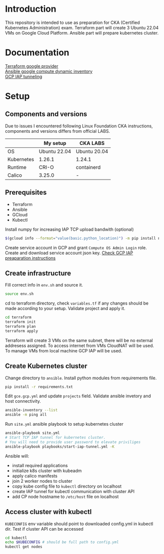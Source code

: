 # Introduction
This repository is intended to use as preparation for CKA (Certified Kubernetes Administration) exam. Terraform part will create 3 Ubuntu 22.04 VMs on Google Cloud Platform. Ansible part will prepare kubernetes cluster.

# Documentation
[Terraform google provider](https://registry.terraform.io/providers/hashicorp/google/latest/docs/resources/compute_instance)  
[Ansible google compute dynamic inventory](https://docs.ansible.com/ansible/latest/collections/google/cloud/gcp_compute_inventory.html)  
[GCP IAP tunneling](https://binx.io/2021/03/10/how-to-tell-ansible-to-use-gcp-iap-tunneling/)

# Setup

## Components and versions
Due to issues I encountered following Linux Foundation CKA instructions, components and versions differs from official LABS.

|           |My setup     |CKA LABS     |
|-----------|-------------|-------------|
|OS         |Ubuntu 22.04 |Ubuntu 20.04 |
|Kubernetes |1.26.1       |1.24.1       |
|Runtime    |CRI-O        |containerd   |
|Calico     |3.25.0       |-            |

## Prerequisites
  - Terraform
  - Ansible
  - GCloud
  - Kubectl

Install numpy for increasing IAP TCP upload bandwith (optional)
```bash
$(gcloud info --format="value(basic.python_location)") -m pip install numpy
```

Create service account in GCP and grant `Compute OS Admin Login` role. Create and download service account json key.
[Check GCP IAP preaparation instructions](https://cloud.google.com/iap/docs/using-tcp-forwarding#gcloud_2)

## Create infrastructure
Fill correct info in `env.sh` and source it.
```bash
source env.sh
```
cd to terraform directory, check `variables.tf` if any changes should be made according to your setup. Validate project and apply it.
```bash
cd terraform
terraform init
terraform plan
terraform apply
```

Terraform will create 3 VMs on the same subnet, there will be no external addresess assigned. To access internet from VMs CloudNAT will be used. To manage VMs from local machine GCP IAP will be used.
## Create Kubernetes cluster
Change directory to `ansible`. Install python modules from requirements file.
```bash
pip install -r requirements.txt
```
Edit `gce.gcp.yml` and update `projects` field.
Validate ansible invetory and host connectivity.
```bash
ansible-inventory --list
ansible -m ping all
```
Run `site.yml` ansible playbook to setup kubernetes cluster
```bash
ansible-playbook site.yml
# Start TCP IAP tunnel for kubernetes cluster.
# You will need to provide user password to elevate priviliges
ansible-playbook playbooks/start-iap-tunnel.yml -K
```
Ansible will:
* install required applications
* initialize k8s cluster with kubeadm
* apply calico manifests
* join 2 worker nodes to cluster
* copy kube config file to `kubectl` directory on localhost
* create IAP tunnel for kubectl communication with cluster API
* add CP node hostname to `/etc/host` file on localhost

## Access cluster with kubectl
`KUBECONFIG` env variable should point to downloaded config.yml in kubectl dir.
Test if cluster API can be accessed
```bash
cd kubectl
echo $KUBECONFIG # should be full path to config.yml
kubectl get nodes
```
